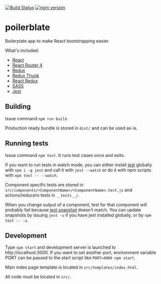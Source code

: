 [![Build Status](https://travis-ci.com/skope/poilerblate.svg?token=jnzpgovcYpqFiQcSVa8D&branch=master)](https://travis-ci.com/skope/poilerblate) [![npm version](https://badge.fury.io/js/poilerblate.svg)](https://badge.fury.io/js/poilerblate)

# poilerblate

Boilerplate app to make React bootstrapping easier.

What's included:

- [React](https://github.com/facebook/react)
- [React Router 4](https://reacttraining.com/react-router/)
- [Redux](http://redux.js.org/)
- [Redux Thunk](https://github.com/gaearon/redux-thunk)
- [React Redux](https://github.com/reactjs/react-redux)
- [SASS](http://sass-lang.com/)
- [Jest](https://facebook.github.io/jest/)

## Building

Issue command `npm run build`.

Production ready bundle is stored in `dist/` and can be used as-is.

## Running tests

Issue command `npm test`. It runs test cases once and exits.

If you want to run tests in watch mode, you can either install [jest](https://facebook.github.io/jest/) globally with `npm i -g jest` and call it with `jest --watch` or do it with npm scripts with `npm test -- --watch`.

Component specific tests are stored in `src/components/<ComponentName>/<ComponentName>.test.js` and actions/reducers tests in `__tests__/`.

When you change output of a component, test for that component will probably fail because [jest snapshot](https://facebook.github.io/jest/docs/snapshot-testing.html) doesn't match. You can update snapshots by issuing `jest -u` if you have jest installed globally, or by `npm test -- -u`.

## Development

Type `npm start` and development server is launched to http://localhost:3000. If you want to set another port, environment variable PORT can be passed to the start script like `PORT=4000 npm start`.

Main index page template is located in `src/templates/index.html`.

All code must be located in `src/`.

